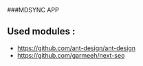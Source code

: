 ###MDSYNC APP


## Used modules : 
- https://github.com/ant-design/ant-design
- https://github.com/garmeeh/next-seo